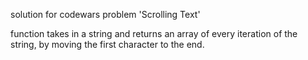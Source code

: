 solution for codewars problem 'Scrolling Text'

function takes in a string and returns an array of every iteration of the string, by moving the first character to the end.